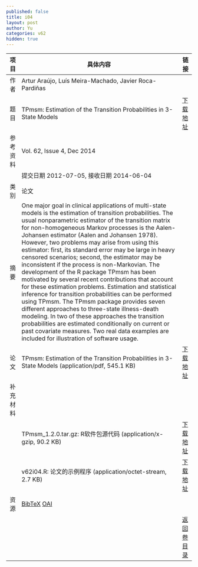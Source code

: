 ```yaml
---
published: false
title: i04
layout: post
author: Yu
categories: v62
hidden: true
---
```


| 项目 | 具体内容 | 链接 |
|---:|---|---|
| 作者 |  Artur Araújo, Luís Meira-Machado, Javier Roca-Pardiñas| |
| 题目 |TPmsm: Estimation of the Transition Probabilities in 3-State Models | [下载地址](http://www.jstatsoft.org/v62/i04/paper) |
| 参考资料 |Vol. 62, Issue 4, Dec 2014 | |
| | 提交日期 2012-07-05, 接收日期 2014-06-04| | 
| 类别 | 论文| |
| 摘要 | One major goal in clinical applications of multi-state models is the estimation of transition probabilities. The usual nonparametric estimator of the transition matrix for non-homogeneous Markov processes is the Aalen-Johansen estimator (Aalen and Johansen 1978). However, two problems may arise from using this estimator: first, its standard error may be large in heavy censored scenarios; second, the estimator may be inconsistent if the process is non-Markovian. The development of the R package TPmsm has been motivated by several recent contributions that account for these estimation problems. Estimation and statistical inference for transition probabilities can be performed using TPmsm. The TPmsm package provides seven different approaches to three-state illness-death modeling. In two of these approaches the transition probabilities are estimated conditionally on current or past covariate measures. Two real data examples are included for illustration of software usage.| |
| 论文 | TPmsm: Estimation of the Transition Probabilities in 3-State Models  (application/pdf, 545.1 KB)| [下载地址](http://www.jstatsoft.org/v62/i04/paper) |
| 补充材料 | | |
| |TPmsm_1.2.0.tar.gz: R软件包源代码  (application/x-gzip, 90.2 KB)|  [下载地址](http://www.jstatsoft.org/v62/i04/supp/1) |
| |v62i04.R:           论文的示例程序  (application/octet-stream, 2.7 KB)|  [下载地址](http://www.jstatsoft.org/v62/i04/supp/2) |
| 资源 | [BibTeX](http://www.jstatsoft.org/v62/i04/bibtex) [OAI](http://www.jstatsoft.org/oai?verb=GetRecord&identifier=oai.jstatsoft/v62/i04&prefix=oai_dc)| |
| |  | [返回卷目录]({{site.baseurl}}/volume/v62.html) |